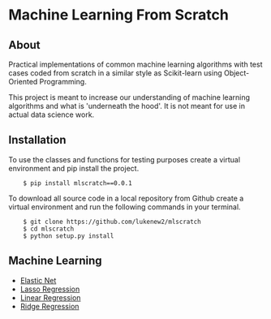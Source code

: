 # Machine Learning From Scratch 

## About

Practical implementations of common machine learning algorithms with test
cases coded from scratch in a similar style as Scikit-learn using 
Object-Oriented Programming.

This project is meant to increase our understanding of machine learning
algorithms and what is  'underneath the hood'. It is not meant for use
in actual data science work.  

## Installation
To use the classes and functions for testing purposes create a virtual
environment and pip install the project.  
```
    $ pip install mlscratch==0.0.1
```
To download all source code in a local repository from Github create a virtual
environment and run the following commands in your terminal.

```
    $ git clone https://github.com/lukenew2/mlscratch
    $ cd mlscratch
    $ python setup.py install
```

## Machine Learning
- [Elastic Net](mlscratch/supervised/regression.py)
- [Lasso Regression](mlscratch/supervised/regression.py)
- [Linear Regression](mlscratch/supervised/regression.py)
- [Ridge Regression](mlscratch/supervised/regression.py)


